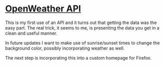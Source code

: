 # [OpenWeather API](dkallen78.github.io/openweather-api/weatherAPI.html)

This is my first use of an API and it turns out that getting the data was the easy part. The real trick, it seems to me, is presenting the data you get in a clean and useful manner. 

In future updates I want to make use of sunrise/sunset times to change the background color, possibly incorporating weather as well.

The next step is incorporating this into a custom homepage for Firefox.
